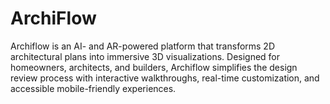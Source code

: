 # ArchiFlow
Archiflow is an AI- and AR-powered platform that transforms 2D architectural plans into immersive 3D visualizations. Designed for homeowners, architects, and builders, Archiflow simplifies the design review process with interactive walkthroughs, real-time customization, and accessible mobile-friendly experiences.
